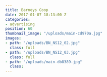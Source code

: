 ```yaml
---
title: Barneys Coop
date: 2017-01-07 18:13:00 Z
categories:
- advertising
position: 60
thumbnail_image: "/uploads/main-cd970a.jpg"
images:
- path: "/uploads/BN_NS12_02.jpg"
  class: full
- path: "/uploads/BN_NS12_03.jpg"
  class: full
- path: "/uploads/main-db8389.jpg"
  class: 
---
```


